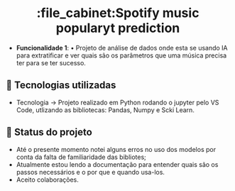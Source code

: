 <h1 align='center'>:file_cabinet:Spotify music popularyt prediction</h1>


* <b>Funcionalidade 1</b>:
• Projeto de análise de dados onde esta se usando IA para extratificar e ver quais são os parâmetros que uma música precisa ter para se ter sucesso. 


## :wrench: Tecnologias utilizadas
* Tecnologia →  Projeto realizado em Python rodando o jupyter pelo VS Code, utlizando as bibliotecas: Pandas, Numpy e Scki Learn.


 ## :dart: Status do projeto
* Até o presente momento notei alguns erros no uso dos modelos por conta da falta de familiaridade das bibliotes;
* Atualmente estou lendo a documentação para entender quais são os passos necessários e o por que e quando usa-los.
* Aceito colaborações.

